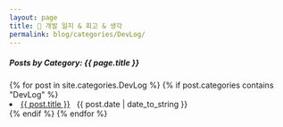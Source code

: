 ```yaml
---
layout: page
title: 🧠 개발 일지 & 회고 & 생각
permalink: blog/categories/DevLog/
---
```


<h5>Posts by Category: {{ page.title }}</h5>

<div class="card" >
  {% for post in site.categories.DevLog %}
    {% if post.categories contains "DevLog" %}
      <li class="category-posts">
        <a href="{{ post.url }}">{{ post.title }}</a>
        &nbsp;
        <span>{{ post.date | date_to_string }}</span>
      </li>
    {% endif %}
  {% endfor %}
</div>
